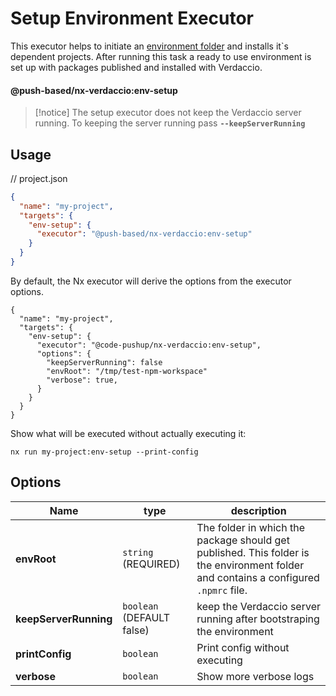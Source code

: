 # Setup Environment Executor

This executor helps to initiate an [environment folder](../../../../../README.md#-environment-folders-to-isolate-files-during-e2e-tests) and installs it`s dependent projects.
After running this task a ready to use environment is set up with packages published and installed with Verdaccio.

#### @push-based/nx-verdaccio:env-setup

> [!notice]
> The setup executor does not keep the Verdaccio server running.
> To keeping the server running pass **`--keepServerRunning`**

## Usage

// project.json

```json
{
  "name": "my-project",
  "targets": {
    "env-setup": {
      "executor": "@push-based/nx-verdaccio:env-setup"
    }
  }
}
```

By default, the Nx executor will derive the options from the executor options.

```jsonc
{
  "name": "my-project",
  "targets": {
    "env-setup": {
      "executor": "@code-pushup/nx-verdaccio:env-setup",
      "options": {
        "keepServerRunning": false
        "envRoot": "/tmp/test-npm-workspace"
        "verbose": true,
      }
    }
  }
}
```

Show what will be executed without actually executing it:

`nx run my-project:env-setup --print-config`

## Options

| Name                  | type                      | description                                                                                                                          |
| --------------------- | ------------------------- | ------------------------------------------------------------------------------------------------------------------------------------ |
| **envRoot**           | `string` (REQUIRED)       | The folder in which the package should get published. This folder is the environment folder and contains a configured `.npmrc` file. |
| **keepServerRunning** | `boolean` (DEFAULT false) | keep the Verdaccio server running after bootstraping the environment                                                                 |
| **printConfig**       | `boolean`                 | Print config without executing                                                                                                       |
| **verbose**           | `boolean`                 | Show more verbose logs                                                                                                               |
